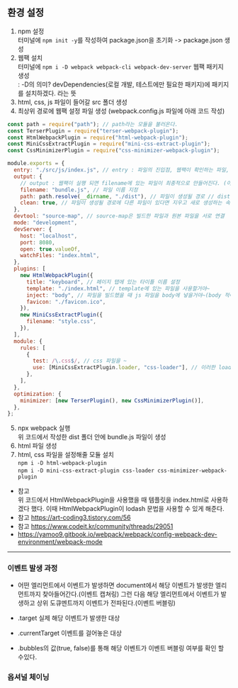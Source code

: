 ## 환경 설정

1. npm 설정<br>
   터미널에 `npm init -y`를 작성하여 package.json을 초기화 -> package.json 생성
2. 웹팩 설치<br>
   터미널에 `npm i -D webpack webpack-cli webpack-dev-server` 웹팩 패키지 생성<br>
   : -D의 의미? devDependencies(로컬 개발, 테스트에만 필요한 패키지)에 패키지를 설치하겠다. 라는 뜻
3. html, css, js 파일이 들어갈 src 폴더 생성
4. 최상위 경로에 웹팩 설정 파일 생성 (webpack.config.js 파일에 아래 코드 작성)<br>

```js
const path = require("path"); // path라는 모듈을 불러온다.
const TerserPlugin = require("terser-webpack-plugin");
const HtmlWebpackPlugin = require("html-webpack-plugin");
const MiniCssExtractPlugin = require("mini-css-extract-plugin");
const CssMinimizerPlugin = require("css-minimizer-webpack-plugin");

module.exports = {
  entry: "./src/js/index.js", // entry : 파일의 진입점, 웹팩이 확인하는 파일, 웹팩이 실행 될 때 참고하는 파일
  output: {
    // output : 웹팩이 실행 되면 filename에 있는 파일이 최종적으로 만들어진다. (이 파일은 dist 폴더에 저장된다.)
    filename: "bundle.js", // 파일 이름 지정
    path: path.resolve(__dirname, "./dist"), // 파일이 생성될 경로 // dist만 적어주면 안되고(상대경로이기 때문) path라는 모듈을 불러와서 절대경로를 찾을 수 있도록 앞에 있는 부분 작성한다.
    clean: true, // 파일이 생성될 경로에 다른 파일이 있다면 지우고 새로 생성하는 속성
  },
  devtool: "source-map", // source-map은 빌드한 파일과 원본 파일을 서로 연결
  mode: "development",
  devServer: {
    host: "localhost",
    port: 8080,
    open: true.valueOf,
    watchFiles: "index.html",
  },
  plugins: [
    new HtmlWebpackPlugin({
      title: "keyboard", // 페이지 탭에 있는 타이틀 이름 설정
      template: "./index.html", // template에 있는 파일을 사용할거야~
      inject: "body", // 파일을 빌드헸을 때 js 파일을 body에 넣을거야~(body 적어주지 않으면 head에 들어가게 됨)
      favicon: "./favicon.ico",
    }),
    new MiniCssExtractPlugin({
      filename: "style.css",
    }),
  ],
  module: {
    rules: [
      {
        test: /\.css$/, // css 파일을 ~
        use: [MiniCssExtractPlugin.loader, "css-loader"], // 이러한 loader를 사용하여 읽어들이겠다~
      },
    ],
  },
  optimization: {
    minimizer: [new TerserPlugin(), new CssMinimizerPlugin()],
  },
};
```

5. npx webpack 실행<br>
   위 코드에서 작성한 dist 폴더 안에 bundle.js 파일이 생성
6. html 파일 생성
7. html, css 파일을 설정해줄 모듈 설치 <br>
   `npm i -D html-webpack-plugin` <br>
   `npm i -D mini-css-extract-plugin css-loader css-minimizer-webpack-plugin`

- 참고 <br>
  위 코드에서 HtmlWebpackPlugin을 사용했을 때 템플릿을 index.html로 사용하겠다 했다. 이때 HtmlWebpackPlugin이 lodash 문법을 사용할 수 있게 해준다.
- 참고 https://art-coding3.tistory.com/56
- 참고 https://www.codeit.kr/community/threads/29051
- https://yamoo9.gitbook.io/webpack/webpack/config-webpack-dev-environment/webpack-mode

---

### 이벤트 발생 과정

- 어떤 엘리먼트에서 이벤트가 발생하면 document에서 해당 이벤트가 발생한 엘리먼트까지 찾아들어간다.(이벤트 캡쳐링) 그런 다음 해당 엘리먼트에서 이벤트가 발생하고 상위 도큐멘트까지 이벤트가 전파된다.(이벤트 버블링)

- .target 실제 해당 이벤트가 발생한 대상
- .currentTarget 이벤트를 걸어놓은 대상
- .bubbles의 값(true, false)를 통해 해당 이벤트가 이벤트 버블링 여부를 확인 할 수있다.

### 옵셔널 체이닝
